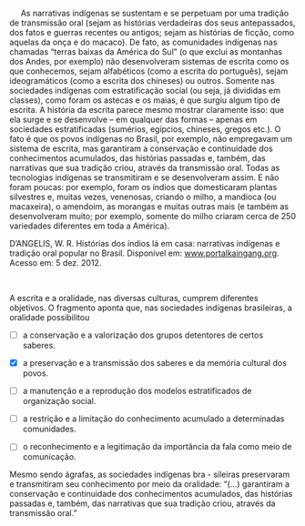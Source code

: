 

     As narrativas indígenas se sustentam e se perpetuam por uma tradição de transmissão oral (sejam as histórias verdadeiras dos seus antepassados, dos fatos e guerras recentes ou antigos; sejam as histórias de ficção, como aquelas da onça e do macaco). De fato, as comunidades indígenas nas chamadas “terras baixas da América do Sul” (o que exclui as montanhas dos Andes, por exemplo) não desenvolveram sistemas de escrita como os que conhecemos, sejam alfabéticos (como a escrita do português), sejam ideogramáticos (como a escrita dos chineses) ou outros. Somente nas sociedades indígenas com estratificação social (ou seja, já divididas em classes), como foram os astecas e os maias, é que surgiu algum tipo de escrita. A história da escrita parece mesmo mostrar claramente isso: que ela surge e se desenvolve – em qualquer das formas – apenas em sociedades estratificadas (sumérios, egípcios, chineses, gregos etc.). O fato é que os povos indígenas no Brasil, por exemplo, não empregavam um sistema de escrita, mas garantiram a conservação e continuidade dos conhecimentos acumulados, das histórias passadas e, também, das narrativas que sua tradição criou, através da transmissão oral. Todas as tecnologias indígenas se transmitiram e se desenvolveram assim. E não foram poucas: por exemplo, foram os índios que domesticaram plantas silvestres e, muitas vezes, venenosas, criando o milho, a mandioca (ou macaxeira), o amendoim, as morangas e muitas outras mais (e também as desenvolveram muito; por exemplo, somente do milho criaram cerca de 250 variedades diferentes em toda a América).

D’ANGELIS, W. R. Histórias dos índios lá em casa: narrativas indígenas e tradição oral popular no Brasil. Disponível em: www.portalkaingang.org. Acesso em: 5 dez. 2012.

 

A escrita e a oralidade, nas diversas culturas, cumprem diferentes objetivos. O fragmento aponta que, nas sociedades indígenas brasileiras, a oralidade possibilitou



- [ ] a conservação e a valorização dos grupos detentores de certos saberes.
- [x] a preservação e a transmissão dos saberes e da memória cultural dos povos.
- [ ] a manutenção e a reprodução dos modelos estratificados de organização social.
- [ ] a restrição e a limitação do conhecimento acumulado a determinadas comunidades.
- [ ] o reconhecimento e a legitimação da importância da fala como meio de comunicação.


Mesmo sendo ágrafas, as sociedades indígenas bra - sileiras preservaram e transmitiram seu conhecimento por meio da oralidade: “(...) garantiram a conservação e continuidade dos conhecimentos acumulados, das histórias passadas e, também, das narrativas que sua tradição criou, através da transmissão oral.”

        